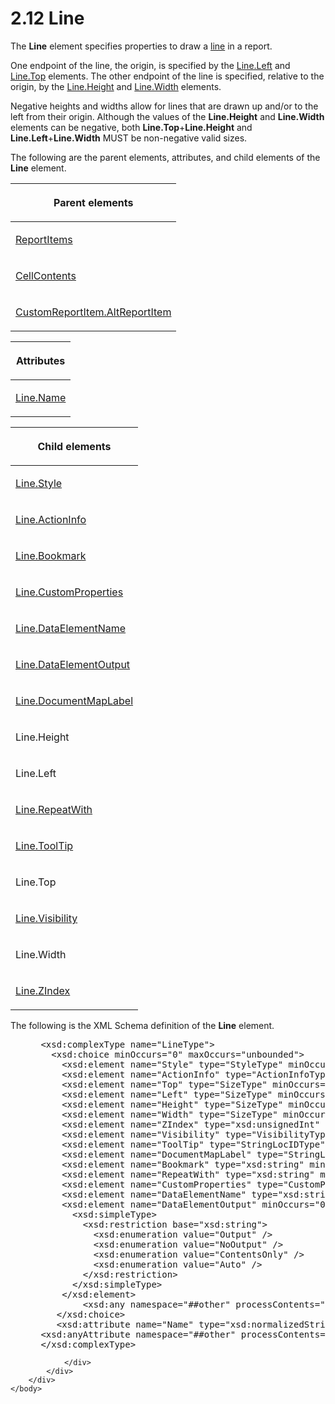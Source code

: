 <html dir="LTR" xmlns:mshelp="http://msdn.microsoft.com/mshelp" xmlns:ddue="http://ddue.schemas.microsoft.com/authoring/2003/5" xmlns:xlink="http://www.w3.org/1999/xlink" xmlns:tool="http://www.microsoft.com/tooltip">
    <head>
        <meta http-equiv="Content-Type" content="text/html; CHARSET=utf-8"></meta>
        <meta name="save" content="history"></meta>
        <title>2.12 Line</title>
        <xml>
            <mshelp:toctitle title="2.12 Line"></mshelp:toctitle>
            <mshelp:rltitle title="[MS-RDL]: Line"></mshelp:rltitle>
            <mshelp:keyword index="A" term="58c7b460-38b6-4039-afae-82c27404e241"></mshelp:keyword>
            <mshelp:attr name="DCSext.ContentType" value="open specification"></mshelp:attr>
            <mshelp:attr name="AssetID" value="58c7b460-38b6-4039-afae-82c27404e241"></mshelp:attr>
            <mshelp:attr name="TopicType" value="kbRef"></mshelp:attr>
            <mshelp:attr name="DCSext.Title" value="[MS-RDL]: Line" />
        </xml>
    </head>
    <body>
        <div id="header">
            <h1 class="heading">2.12 Line</h1>
        </div>
        <div id="mainSection">
            <div id="mainBody">
                <div id="allHistory" class="saveHistory"></div>
                <div id="sectionSection0" class="section" name="collapseableSection">
                    

<p>The <b>Line</b> element specifies properties to draw a <a href="b2482b3f-74ab-4ca8-a9e5-c07955011743.html#gt_f22336b1-9342-44fa-a0e9-4168c9f428c7">line</a> in a report.</p>

<p>One endpoint of the line, the origin, is specified by the <a href="0231752c-55e4-4d3d-8c31-b53e872a42a4.html">Line.Left</a> and <a href="9b585cf3-334b-42a1-b841-e776dacfe6a4.html">Line.Top</a> elements. The
other endpoint of the line is specified, relative to the origin, by the <a href="c10b71f1-9fd1-467e-9027-8ba09d948965.html">Line.Height</a> and <a href="10b4a822-b812-4a8c-babe-889be73ecec6.html">Line.Width</a> elements.</p>

<p>Negative heights and widths allow for lines that are drawn
up and/or to the left from their origin. Although the values of the <b>Line.Height</b>
and <b>Line.Width</b> elements can be negative, both <b>Line.Top</b>+<b>Line.Height</b>
and <b>Line.Left</b>+<b>Line.Width</b> MUST be non-negative valid sizes.</p>

<p>The following are the parent elements, attributes, and child
elements of the <b>Line</b> element.</p>

<table>
 <thead>
  <tr>
   <th>
   <p>Parent elements</p>
   </th>
  </tr>
 </thead>
 <tr>
  <td>
  <p><a href="c5fef915-e842-43b4-91f9-56af4eb15be0.html">ReportItems</a></p>
  </td>
 </tr>
 <tr>
  <td>
  <p><a href="43ccec32-ec37-401c-ba8a-edbfa74e42f4.html">CellContents</a></p>
  </td>
 </tr>
 <tr>
  <td>
  <p><a href="11d434bd-8755-4c3f-ba43-eaa4fed6a692.html">CustomReportItem.AltReportItem</a></p>
  </td>
 </tr>
</table>

<p> </p>

<table>
 <thead>
  <tr>
   <th>
   <p>Attributes</p>
   </th>
  </tr>
 </thead>
 <tr>
  <td>
  <p><a href="2d4b66f2-0503-4a63-a955-5cd57d4faa17.html">Line.Name</a></p>
  </td>
 </tr>
</table>

<p> </p>

<table>
 <thead>
  <tr>
   <th>
   <p>Child elements</p>
   </th>
  </tr>
 </thead>
 <tr>
  <td>
  <p><a href="5156ac98-c93c-49fc-a001-195aec9a59a3.html">Line.Style</a></p>
  </td>
 </tr>
 <tr>
  <td>
  <p><a href="b2d20b6b-be46-4851-828b-70360731638e.html">Line.ActionInfo</a></p>
  </td>
 </tr>
 <tr>
  <td>
  <p><a href="c4a08b17-c549-479a-bff0-047f08dd38c1.html">Line.Bookmark</a></p>
  </td>
 </tr>
 <tr>
  <td>
  <p><a href="2ad464b8-8daf-4a12-8575-090aa0f82bd0.html">Line.CustomProperties</a></p>
  </td>
 </tr>
 <tr>
  <td>
  <p><a href="76b0b00b-73ed-45fd-987c-687dcf1cbb33.html">Line.DataElementName</a></p>
  </td>
 </tr>
 <tr>
  <td>
  <p><a href="11dece4a-7c40-40aa-8857-401cc5066cce.html">Line.DataElementOutput</a></p>
  </td>
 </tr>
 <tr>
  <td>
  <p><a href="bebd645a-0d2f-4a0f-97af-b40f365a191e.html">Line.DocumentMapLabel</a></p>
  </td>
 </tr>
 <tr>
  <td>
  <p>Line.Height</p>
  </td>
 </tr>
 <tr>
  <td>
  <p>Line.Left</p>
  </td>
 </tr>
 <tr>
  <td>
  <p><a href="40a22065-5862-4b33-9b06-e40a1ea631f4.html">Line.RepeatWith</a></p>
  </td>
 </tr>
 <tr>
  <td>
  <p><a href="272570e8-6795-49bf-b6aa-29d8ed89d9f1.html">Line.ToolTip</a></p>
  </td>
 </tr>
 <tr>
  <td>
  <p>Line.Top</p>
  </td>
 </tr>
 <tr>
  <td>
  <p><a href="923700df-af95-409b-bf0c-959df9749e7c.html">Line.Visibility</a></p>
  </td>
 </tr>
 <tr>
  <td>
  <p>Line.Width</p>
  </td>
 </tr>
 <tr>
  <td>
  <p><a href="5393c1f6-9afc-4515-8887-7b8ab8368b36.html">Line.ZIndex</a></p>
  </td>
 </tr>
</table>

<p>The following is the XML Schema definition of the <b>Line</b>
element.</p>

<dl>
<dd>
<div><pre> &lt;xsd:complexType name=&quot;LineType&quot;&gt;
   &lt;xsd:choice minOccurs=&quot;0&quot; maxOccurs=&quot;unbounded&quot;&gt;
     &lt;xsd:element name=&quot;Style&quot; type=&quot;StyleType&quot; minOccurs=&quot;0&quot; /&gt;
     &lt;xsd:element name=&quot;ActionInfo&quot; type=&quot;ActionInfoType&quot; minOccurs=&quot;0&quot; /&gt;
     &lt;xsd:element name=&quot;Top&quot; type=&quot;SizeType&quot; minOccurs=&quot;0&quot; /&gt;
     &lt;xsd:element name=&quot;Left&quot; type=&quot;SizeType&quot; minOccurs=&quot;0&quot; /&gt;
     &lt;xsd:element name=&quot;Height&quot; type=&quot;SizeType&quot; minOccurs=&quot;0&quot; /&gt;
     &lt;xsd:element name=&quot;Width&quot; type=&quot;SizeType&quot; minOccurs=&quot;0&quot; /&gt;
     &lt;xsd:element name=&quot;ZIndex&quot; type=&quot;xsd:unsignedInt&quot; minOccurs=&quot;0&quot; /&gt;
     &lt;xsd:element name=&quot;Visibility&quot; type=&quot;VisibilityType&quot; minOccurs=&quot;0&quot; /&gt;
     &lt;xsd:element name=&quot;ToolTip&quot; type=&quot;StringLocIDType&quot; minOccurs=&quot;0&quot; /&gt;
     &lt;xsd:element name=&quot;DocumentMapLabel&quot; type=&quot;StringLocIDType&quot; minOccurs=&quot;0&quot; /&gt;
     &lt;xsd:element name=&quot;Bookmark&quot; type=&quot;xsd:string&quot; minOccurs=&quot;0&quot; /&gt;
     &lt;xsd:element name=&quot;RepeatWith&quot; type=&quot;xsd:string&quot; minOccurs=&quot;0&quot; /&gt;
     &lt;xsd:element name=&quot;CustomProperties&quot; type=&quot;CustomPropertiesType&quot; minOccurs=&quot;0&quot; /&gt;
     &lt;xsd:element name=&quot;DataElementName&quot; type=&quot;xsd:string&quot; minOccurs=&quot;0&quot; /&gt;
     &lt;xsd:element name=&quot;DataElementOutput&quot; minOccurs=&quot;0&quot;&gt;
       &lt;xsd:simpleType&gt;
         &lt;xsd:restriction base=&quot;xsd:string&quot;&gt;
           &lt;xsd:enumeration value=&quot;Output&quot; /&gt;
           &lt;xsd:enumeration value=&quot;NoOutput&quot; /&gt;
           &lt;xsd:enumeration value=&quot;ContentsOnly&quot; /&gt;
           &lt;xsd:enumeration value=&quot;Auto&quot; /&gt;
         &lt;/xsd:restriction&gt;
       &lt;/xsd:simpleType&gt;
     &lt;/xsd:element&gt;
         &lt;xsd:any namespace=&quot;##other&quot; processContents=&quot;skip&quot; /&gt;
    &lt;/xsd:choice&gt;
    &lt;xsd:attribute name=&quot;Name&quot; type=&quot;xsd:normalizedString&quot; use=&quot;required&quot; /&gt;
 &lt;xsd:anyAttribute namespace=&quot;##other&quot; processContents=&quot;skip&quot; /&gt;
 &lt;/xsd:complexType&gt;
</pre></div>
</dd></dl>


                </div>
            </div>
        </div>
    </body>
</html>